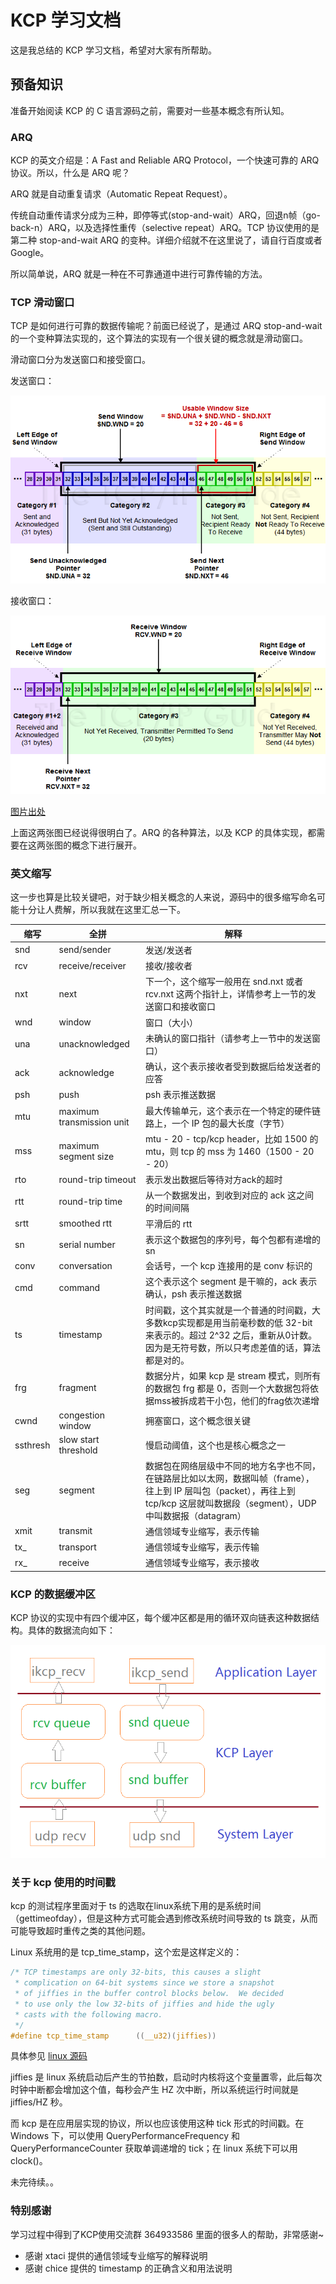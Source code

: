 # KCP 学习文档

这是我总结的 KCP 学习文档，希望对大家有所帮助。

## 预备知识

准备开始阅读 KCP 的 C 语言源码之前，需要对一些基本概念有所认知。

### ARQ

KCP 的英文介绍是：A Fast and Reliable ARQ Protocol，一个快速可靠的 ARQ 协议。所以，什么是 ARQ 呢？

ARQ 就是自动重复请求（Automatic Repeat Request）。

传统自动重传请求分成为三种，即停等式(stop-and-wait）ARQ，回退n帧（go-back-n）ARQ，以及选择性重传（selective repeat）ARQ。TCP 协议使用的是第二种 stop-and-wait ARQ 的变种。详细介绍就不在这里说了，请自行百度或者 Google。

所以简单说，ARQ 就是一种在不可靠通道中进行可靠传输的方法。

### TCP 滑动窗口

TCP 是如何进行可靠的数据传输呢？前面已经说了，是通过 ARQ stop-and-wait 的一个变种算法实现的，这个算法的实现有一个很关键的概念就是滑动窗口。

滑动窗口分为发送窗口和接受窗口。

发送窗口：

![发送窗口](snd.png)

接收窗口：

![接收窗口](rcv.png)

[图片出处](http://www.tcpipguide.com/free/t_TCPSlidingWindowDataTransferandAcknowledgementMech-2.htm)

上面这两张图已经说得很明白了。ARQ 的各种算法，以及 KCP 的具体实现，都需要在这两张图的概念下进行展开。

### 英文缩写

这一步也算是比较关键吧，对于缺少相关概念的人来说，源码中的很多缩写命名可能十分让人费解，所以我就在这里汇总一下。


 缩写     |             全拼          |                      解释
----------|---------------------------|----------------------------------------------
 snd      | send/sender               | 发送/发送者
 rcv      | receive/receiver          | 接收/接收者
 nxt      | next                      | 下一个，这个缩写一般用在 snd.nxt 或者 rcv.nxt 这两个指针上，详情参考上一节的发送窗口和接收窗口
 wnd      | window                    | 窗口（大小）
 una      | unacknowledged            | 未确认的窗口指针（请参考上一节中的发送窗口）
 ack      | acknowledge               | 确认，这个表示接收者受到数据后给发送者的应答
 psh      | push                      | psh 表示推送数据
 mtu      | maximum transmission unit | 最大传输单元，这个表示在一个特定的硬件链路上，一个 IP 包的最大长度（字节）
 mss      | maximum segment size      | mtu - 20 - tcp/kcp header，比如 1500 的 mtu，则 tcp 的 mss 为 1460（1500 - 20 - 20）
 rto      | round-trip timeout        | 表示发出数据后等待对方ack的超时
 rtt      | round-trip time           | 从一个数据发出，到收到对应的 ack 这之间的时间间隔 
 srtt     | smoothed rtt              | 平滑后的 rtt
 sn       | serial number             | 表示这个数据包的序列号，每个包都有递增的sn
 conv     | conversation              | 会话号，一个 kcp 连接用的是 conv 标识的
 cmd      | command                   | 这个表示这个 segment 是干嘛的，ack 表示确认，psh 表示推送数据
 ts       | timestamp                 | 时间戳，这个其实就是一个普通的时间戳，大多数kcp实现都是用当前毫秒数的低 32-bit 来表示的。超过 2^32 之后，重新从0计数。因为是无符号数，所以只考虑差值的话，算法都是对的。
 frg      | fragment                  | 数据分片，如果 kcp 是 stream 模式，则所有的数据包 frg 都是 0，否则一个大数据包将依据mss被拆成若干小包，他们的frag依次递增
 cwnd     | congestion window         | 拥塞窗口，这个概念很关键
 ssthresh | slow start threshold      | 慢启动阈值，这个也是核心概念之一
 seg      | segment                   | 数据包在网络层级中不同的地方名字也不同，在链路层比如以太网，数据叫帧（frame），往上到 IP 层叫包（packet），再往上到 tcp/kcp 这层就叫数据段（segment），UDP 中叫数据报（datagram）
 xmit     | transmit                  | 通信领域专业缩写，表示传输
 tx_      | transport                 | 通信领域专业缩写，表示传输
 rx_      | receive                   | 通信领域专业缩写，表示接收


### KCP 的数据缓冲区

KCP 协议的实现中有四个缓冲区，每个缓冲区都是用的循环双向链表这种数据结构。具体的数据流向如下：

![KCP 缓冲区](kcp_buffer.png)

### 关于 kcp 使用的时间戳

kcp 的测试程序里面对于 ts 的选取在linux系统下用的是系统时间（gettimeofday），但是这种方式可能会遇到修改系统时间导致的 ts 跳变，从而可能导致超时重传之类的其他问题。

Linux 系统用的是 tcp_time_stamp，这个宏是这样定义的：

```c
/* TCP timestamps are only 32-bits, this causes a slight
 * complication on 64-bit systems since we store a snapshot
 * of jiffies in the buffer control blocks below.  We decided
 * to use only the low 32-bits of jiffies and hide the ugly
 * casts with the following macro.
 */
#define tcp_time_stamp		((__u32)(jiffies))
```

具体参见 [linux 源码](https://github.com/torvalds/linux/blob/8f18e4d03ed8fa5e4a300c94550533bd8ce4ff9a/include/net/tcp.h)

jiffies 是 linux 系统启动后产生的节拍数，启动时内核将这个变量置零，此后每次时钟中断都会增加这个值，每秒会产生 HZ 次中断，所以系统运行时间就是 jiffies/HZ 秒。

而 kcp 是在应用层实现的协议，所以也应该使用这种 tick 形式的时间戳。在 Windows 下，可以使用 QueryPerformanceFrequency 和 QueryPerformanceCounter 获取单调递增的 tick；在 linux 系统下可以用 clock()。

未完待续。。

### 特别感谢

学习过程中得到了KCP使用交流群 364933586 里面的很多人的帮助，非常感谢~

* 感谢 xtaci 提供的通信领域专业缩写的解释说明
* 感谢 chice 提供的 timestamp 的正确含义和用法说明
